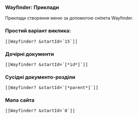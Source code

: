 
<meta http-equiv="Content-Type" content="text/html; charset=utf-8">
<h3>Wayfinder: Приклади </h3> 
Приклади створення меню за допомогою сніпета Wayfinder.
<br>
<h3 class="sub-header text-bold">Простий варіант виклика:</h3>
<pre class="brush: html;">[[Wayfinder? &amp;startId=`15`]]</pre>

<h3 class="sub-header text-bold">Дочірні документи</h3>
<pre class="brush: html;">[[Wayfinder? &amp;startId=`[*id*]`]]</pre>

<h3 class="sub-header text-bold">Сусідні документо-розділи</h3>
<pre class="brush: html;">[[Wayfinder? &amp;startId=`[*parent*]`]]</pre>

<h3 class="sub-header text-bold">Мапа сайта</h3>
<pre class="brush: html;">[[Wayfinder? &amp;startId=`0`]]</pre>
